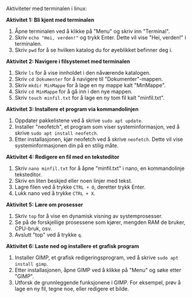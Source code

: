 Aktiviteter med terminalen i linux:

**Aktivitet 1: Bli kjent med terminalen**
1. Åpne terminalen ved å klikke på "Menu" og skriv inn "Terminal".
2. Skriv `echo "Hei, verden!"` og trykk Enter. Dette vil vise "Hei, verden!" i terminalen.
3. Skriv `pwd` for å se hvilken katalog du for øyeblikket befinner deg i.

**Aktivitet 2: Navigere i filsystemet med terminalen**
1. Skriv `ls` for å vise innholdet i den nåværende katalogen.
2. Skriv `cd Dokumenter` for å navigere til "Dokumenter"-mappen.
3. Skriv `mkdir MinMappe` for å lage en ny mappe kalt "MinMappe".
4. Skriv `cd MinMappe` for å gå inn i den nye mappen.
5. Skriv `touch minfil.txt` for å lage en ny tom fil kalt "minfil.txt".

**Aktivitet 3: Installere et program via kommandolinjen**
1. Oppdater pakkelistene ved å skrive `sudo apt update`.
2. Installer "neofetch", et program som viser systeminformasjon, ved å skrive `sudo apt install neofetch`.
3. Etter installasjonen, kjør neofetch ved å skrive `neofetch`. Dette vil vise systeminformasjonen din på en stilig måte.

**Aktivitet 4: Redigere en fil med en teksteditor**
1. Skriv `nano minfil.txt` for å åpne "minfil.txt" i nano, en kommandolinje teksteditor.
2. Skriv en liten beskjed eller noen linjer med tekst.
3. Lagre filen ved å trykke `CTRL + O`, deretter trykk Enter.
4. Lukk nano ved å trykke `CTRL + X`.

**Aktivitet 5: Lære om prosesser**
1. Skriv `top` for å vise en dynamisk visning av systemprosesser.
2. Se på de forskjellige prosessene som kjører, mengden RAM de bruker, CPU-bruk, osv.
3. Avslutt "top" ved å trykke `q`.

**Aktivitet 6: Laste ned og installere et grafisk program**
1. Installer GIMP, et grafisk redigeringsprogram, ved å skrive `sudo apt install gimp`.
2. Etter installasjonen, åpne GIMP ved å klikke på "Menu" og søke etter "GIMP".
3. Utforsk de grunnleggende funksjonene i GIMP. For eksempel, prøv å lage en ny fil, tegne noe, eller redigere et bilde.


